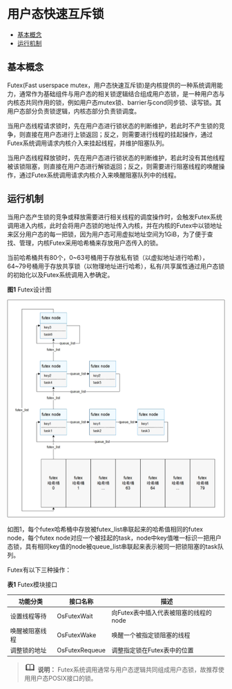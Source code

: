 # 用户态快速互斥锁

- [基本概念](#基本概念)
- [运行机制](#运行机制)

## 基本概念

Futex(Fast userspace mutex，用户态快速互斥锁)是内核提供的一种系统调用能力，通常作为基础组件与用户态的相关锁逻辑结合组成用户态锁，是一种用户态与内核态共同作用的锁，例如用户态mutex锁、barrier与cond同步锁、读写锁。其用户态部分负责锁逻辑，内核态部分负责锁调度。

当用户态线程请求锁时，先在用户态进行锁状态的判断维护，若此时不产生锁的竞争，则直接在用户态进行上锁返回；反之，则需要进行线程的挂起操作，通过Futex系统调用请求内核介入来挂起线程，并维护阻塞队列。

当用户态线程释放锁时，先在用户态进行锁状态的判断维护，若此时没有其他线程被该锁阻塞，则直接在用户态进行解锁返回；反之，则需要进行阻塞线程的唤醒操作，通过Futex系统调用请求内核介入来唤醒阻塞队列中的线程。


## 运行机制

当用户态产生锁的竞争或释放需要进行相关线程的调度操作时，会触发Futex系统调用进入内核，此时会将用户态锁的地址传入内核，并在内核的Futex中以锁地址来区分用户态的每一把锁，因为用户态可用虚拟地址空间为1GiB，为了便于查找、管理，内核Futex采用哈希桶来存放用户态传入的锁。

当前哈希桶共有80个，0~63号桶用于存放私有锁（以虚拟地址进行哈希），64~79号桶用于存放共享锁（以物理地址进行哈希），私有/共享属性通过用户态锁的初始化以及Futex系统调用入参确定。

**图1** Futex设计图

![zh-cn_image_0000001127535690](figures/zh-cn_image_0000001127535690.jpg)

如图1，每个futex哈希桶中存放被futex_list串联起来的哈希值相同的futex node，每个futex node对应一个被挂起的task，node中key值唯一标识一把用户态锁，具有相同key值的node被queue_list串联起来表示被同一把锁阻塞的task队列。

Futex有以下三种操作：

**表1** Futex模块接口

| 功能分类 | 接口**名称** | 描述 | 
| -------- | -------- | -------- |
| 设置线程等待 | OsFutexWait | 向Futex表中插入代表被阻塞的线程的node | 
| 唤醒被阻塞线程 | OsFutexWake | 唤醒一个被指定锁阻塞的线程 | 
| 调整锁的地址 | OsFutexRequeue | 调整指定锁在Futex表中的位置 | 

> ![icon-note.gif](public_sys-resources/icon-note.gif) **说明：**
> Futex系统调用通常与用户态逻辑共同组成用户态锁，故推荐使用用户态POSIX接口的锁。
